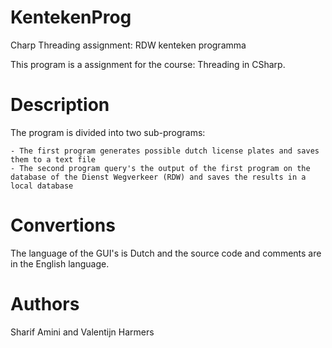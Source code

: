 # KentekenProg
Charp Threading assignment: RDW kenteken programma

This program is a assignment for the course: Threading in CSharp.

# Description
The program is divided into two sub-programs:

	- The first program generates possible dutch license plates and saves them to a text file
	- The second program query's the output of the first program on the database of the Dienst Wegverkeer (RDW) and saves the results in a local database

# Convertions

The language of the GUI's is Dutch and the source code and comments are in the English language. 

# Authors
Sharif Amini and Valentijn Harmers

